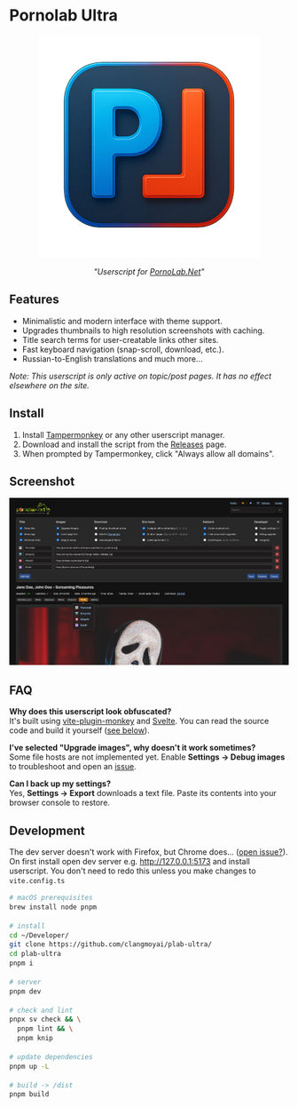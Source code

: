 
# Pornolab Ultra

<!-- markdownlint-disable MD033 -->

<p align="center">
  <img width="400" src="https://github.com/clangmoyai/plab-ultra/raw/main/src/assets/logo800.png" alt="logo" />
</p>

<p align="center">
  <i>"Userscript for <a href="https://pornolab.net">PornoLab.Net</a>"</i>
</p>

## Features

- Minimalistic and modern interface with theme support.
- Upgrades thumbnails to high resolution screenshots with caching.
- Title search terms for user-creatable links other sites.
- Fast keyboard navigation (snap-scroll, download, etc.).
- Russian-to-English translations and much more...

*Note: This userscript is only active on topic/post pages. It has no effect elsewhere on the site.*

## Install

1. Install [Tampermonkey](https://www.tampermonkey.net/) or any other userscript manager.
2. Download and install the script from the [Releases](https://github.com/clangmoyai/plab-ultra/releases) page.
3. When prompted by Tampermonkey, click "Always allow all domains".

## Screenshot

![screenshot](https://github.com/clangmoyai/plab-ultra/raw/main/src/assets/screenshot.jpg)

## FAQ

**Why does this userscript look obfuscated?**  
It's built using [vite-plugin-monkey](https://github.com/lisonge/vite-plugin-monkey) and [Svelte](https://svelte.dev/). You can read the source code and build it yourself ([see below](#development)).

**I've selected "Upgrade images", why doesn't it work sometimes?**  
Some file hosts are not implemented yet. Enable **Settings → Debug images** to troubleshoot and open an [issue](https://github.com/clangmoyai/plab-ultra/issues).

**Can I back up my settings?**  
Yes, **Settings → Export** downloads a text file. Paste its contents into your browser console to restore.

## Development

The dev server doesn't work with Firefox, but Chrome does... ([open issue?](https://github.com/lisonge/vite-plugin-monkey)). On first install open dev server e.g. <http://127.0.0.1:5173> and install userscript. You don't need to redo this unless you make changes to `vite.config.ts`

```bash
# macOS prerequisites
brew install node pnpm

# install
cd ~/Developer/
git clone https://github.com/clangmoyai/plab-ultra/
cd plab-ultra
pnpm i

# server
pnpm dev

# check and lint
pnpx sv check && \
  pnpm lint && \
  pnpm knip

# update dependencies
pnpm up -L

# build -> /dist
pnpm build
```
